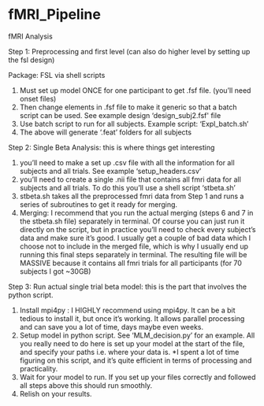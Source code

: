 # fMRI_Pipeline

fMRI Analysis

Step 1: Preprocessing and first level (can also do higher level by setting up the fsl design)

Package: FSL via shell scripts

1.	Must set up model ONCE for one participant to get .fsf file. (you’ll need onset files)
2.	Then change elements in .fsf file to make it generic so that a batch script can be used. See example design ‘design_subj2.fsf' file 
3.	Use batch script to run for all subjects. Example script: ‘Expl_batch.sh’
4.	The above will generate ‘.feat’ folders for all subjects

Step 2: Single Beta Analysis: this is where things get interesting

1.	you’ll need to make a set up .csv file with all the information for all subjects and all trials. See example ‘setup_headers.csv’
2.	you’ll need to create a single .nii file that contains all fmri data for all subjects and all trials. To do this you’ll use a shell script ‘stbeta.sh’
3.	stbeta.sh takes all the preprocessed fmri data from Step 1 and runs a series of subroutines to get it ready for merging. 
4.	Merging: I recommend that you run the actual merging (steps 6 and 7 in the stbeta.sh file) separately in terminal. Of course you can just run it directly on the script, but in practice you’ll need to check every subject’s data and make sure it’s good. I usually get a couple of bad data which I choose not to include in the merged file, which is why I usually end up running this final steps separately in terminal. The resulting file will be MASSIVE because it contains all fmri trials for all participants (for 70 subjects I got ~30GB)

Step 3: Run actual single trial beta model: this is the part that involves the python script.

1.	Install mpi4py : I HIGHLY recommend using mpi4py. It can be a bit tedious to install it, but once it’s working. It allows parallel processing and can save you a lot of time, days maybe even weeks. 
2.	Setup model in python script. See ‘MLM_decision.py’ for an example. All you really need to do here is set up your model at the start of the file, and specify your paths i.e. where your data is. *I spent a lot of time figuring on this script, and it’s quite efficient in terms of processing and practicality.
3.	Wait for your model to run. If you set up your files correctly and followed all steps above this should run smoothly.
4.	Relish on your results.
